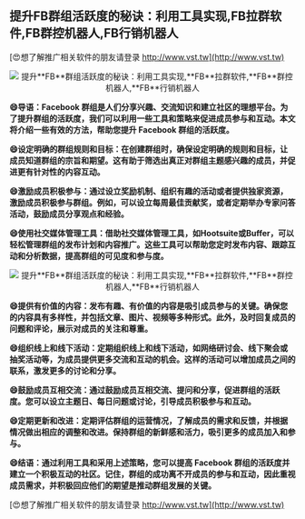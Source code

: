 ## **提升**FB**群组活跃度的秘诀：利用工具实现,**FB**拉群软件,**FB**群控机器人,**FB**行销机器人**

[😍想了解推广相关软件的朋友请登录 http://www.vst.tw](http://www.vst.tw)

 <center><img src="https://vst.tw/MP4/tuiguang/png/0.png" alt="提升**FB**群组活跃度的秘诀：利用工具实现,**FB**拉群软件,**FB**群控机器人,**FB**行销机器人"></center>

**😄导语：Facebook 群组是人们分享兴趣、交流知识和建立社区的理想平台。为了提升群组的活跃度，我们可以利用一些工具和策略来促进成员参与和互动。本文将介绍一些有效的方法，帮助您提升 Facebook 群组的活跃度。**

**😄设定明确的群组规则和目标：在创建群组时，确保设定明确的规则和目标，让成员知道群组的宗旨和期望。这有助于筛选出真正对群组主题感兴趣的成员，并促进更有针对性的内容互动。**

**😄激励成员积极参与：通过设立奖励机制、组织有趣的活动或者提供独家资源，激励成员积极参与群组。例如，可以设立每周最佳贡献奖，或者定期举办专家问答活动，鼓励成员分享观点和经验。**

**😄使用社交媒体管理工具：借助社交媒体管理工具，如Hootsuite或Buffer，可以轻松管理群组的发布计划和内容推广。这些工具可以帮助您定时发布内容、跟踪互动和分析数据，提高群组的可见度和参与度。**

 <center><img src="https://vst.tw/MP4/tuiguang/png/0.png" alt="提升**FB**群组活跃度的秘诀：利用工具实现,**FB**拉群软件,**FB**群控机器人,**FB**行销机器人"></center>

**😄提供有价值的内容：发布有趣、有价值的内容是吸引成员参与的关键。确保您的内容具有多样性，并包括文章、图片、视频等多种形式。此外，及时回复成员的问题和评论，展示对成员的关注和尊重。**

**😄组织线上和线下活动：定期组织线上和线下活动，如网络研讨会、线下聚会或抽奖活动等，为成员提供更多交流和互动的机会。这样的活动可以增加成员之间的联系，激发更多的讨论和分享。**

**😄鼓励成员互相交流：通过鼓励成员互相交流、提问和分享，促进群组的活跃度。您可以设立主题日、每日问题或讨论，引导成员积极参与和互动。**

**😄定期更新和改进：定期评估群组的运营情况，了解成员的需求和反馈，并根据情况做出相应的调整和改进。保持群组的新鲜感和活力，吸引更多的成员加入和参与。**

**😄结语：通过利用工具和采用上述策略，您可以提高 Facebook 群组的活跃度并建立一个积极互动的社区。记住，群组的成功离不开成员的参与和互动，因此重视成员需求，并积极回应他们的期望是推动群组发展的关键。**

[😍想了解推广相关软件的朋友请登录 http://www.vst.tw](http://www.vst.tw)



